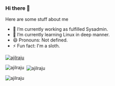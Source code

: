### Hi there 👋

Here are some stuff about me

- 🔭 I’m currently working as fulfilled Sysadmin.
- 🌱 I’m currently learning Linux in deep manner.
- 😄 Pronouns: Not defined.
- ⚡ Fun fact: I'm a sloth.

<p align="left"> <a href="https://github.com/ryo-ma/github-profile-trophy"><img src="https://github-profile-trophy.vercel.app/?username=ajilraju" alt="ajilraju" /></a> </p>

<p><img align="left" src="https://github-readme-stats.vercel.app/api/top-langs?username=ajilraju&show_icons=true&locale=en&layout=compact" alt="ajilraju" /></p>
<p>&nbsp;<img align="center" src="https://github-readme-stats.vercel.app/api?username=ajilraju&show_icons=true&locale=en" alt="ajilraju" /></p>

<p><img align="center" src="https://github-readme-streak-stats.herokuapp.com/?user=ajilraju&" alt="ajilraju" /></p>

